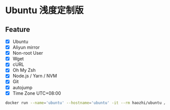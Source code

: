 # Ubuntu 浅度定制版

## Feature

- [x] Ubuntu
- [x] Aliyun mirror
- [x] Non-root User
- [x] Wget
- [x] cURL
- [x] Oh My Zsh
- [x] Node.js / Yarn / NVM
- [x] Git
- [x] autojump
- [x] Time Zone UTC+08:00

```bash
docker run --name='ubuntu' --hostname='ubuntu' -it --rm haozhi/ubuntu /bin/zsh
```
